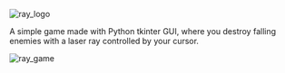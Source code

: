 ![ray_logo](https://github.com/user-attachments/assets/be0130fa-c14e-4331-9a42-74b762f8e57d)

A simple game made with Python tkinter GUI, where you destroy falling enemies with a laser ray controlled by your cursor.

![ray_game](https://github.com/user-attachments/assets/5ab2af93-02ab-4180-bada-d7f37c3e68de)

